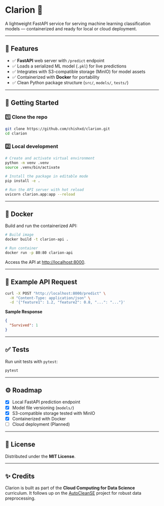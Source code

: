# Clarion 🚀

A lightweight FastAPI service for serving machine learning classification models — containerized and ready for local or cloud deployment.

---

## 📌 Features

- ✅ **FastAPI** web server with `/predict` endpoint
- ✅ Loads a serialized ML model (`.pkl`) for live predictions
- ✅ Integrates with S3-compatible storage (MinIO) for model assets
- ✅ Containerized with **Docker** for portability
- ✅ Clean Python package structure (`src/`, `models/`, `tests/`)

---

## 🚀 Getting Started

### 1️⃣ Clone the repo

```bash
git clone https://github.com/chishxd/clarion.git
cd clarion
````

### 2️⃣ Local development

```bash
# Create and activate virtual environment
python -m venv .venv
source .venv/bin/activate

# Install the package in editable mode
pip install -e .

# Run the API server with hot reload
uvicorn clarion.app:app --reload
```

---

## 🐳 Docker

Build and run the containerized API:

```bash
# Build image
docker build -t clarion-api .

# Run container
docker run -p 80:80 clarion-api
```

Access the API at [http://localhost:8000](http://localhost:8000).

---

## 🔬 Example API Request

```bash
curl -X POST "http://localhost:8000/predict" \
  -H "Content-Type: application/json" \
  -d '{"feature1": 1.2, "feature2": 0.8, "...": "..."}'
```

**Sample Response**

```json
{
  "Survived": 1
}
```

---

## ✅ Tests

Run unit tests with `pytest`:

```bash
pytest
```

---

## ⚙️ Roadmap

* [x] Local FastAPI prediction endpoint
* [x] Model file versioning (`models/`)
* [x] S3-compatible storage tested with MinIO
* [x] Containerized with Docker
* [ ] Cloud deployment (Planned)

---

## 📜 License

Distributed under the **MIT License**.

---

## ✨ Credits

Clarion is built as part of the **Cloud Computing for Data Science** curriculum.
It follows up on the [AutoCleanSE](https://github.com/chishxd/autocleanse) project for robust data preprocessing.
